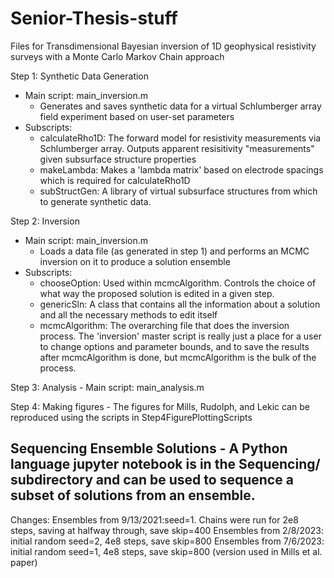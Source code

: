 # Senior-Thesis-stuff
Files for Transdimensional Bayesian inversion of 1D geophysical resistivity surveys with a Monte Carlo Markov Chain approach

Step 1: Synthetic Data Generation
  - Main script: main_inversion.m
    - Generates and saves synthetic data for a virtual Schlumberger array field experiment based on user-set parameters
  - Subscripts:
    - calculateRho1D: The forward model for resistivity measurements via Schlumberger array. Outputs apparent resisitivity "measurements" given subsurface structure properties
    - makeLambda: Makes a 'lambda matrix' based on electrode spacings which is required for calculateRho1D
    - subStructGen: A library of virtual subsurface structures from which to generate synthetic data.

Step 2: Inversion
  - Main script: main_inversion.m
    - Loads a data file (as generated in step 1) and performs an MCMC inversion on it to produce a solution ensemble 
  - Subscripts:
    - chooseOption: Used within mcmcAlgorithm. Controls the choice of what way the proposed solution is edited in a given step.
    - genericSln: A class that contains all the information about a solution and all the necessary methods to edit itself
    - mcmcAlgorithm: The overarching file that does the inversion process. The 'inversion' master script is really just a place for a user to change options and parameter bounds, and to save the results after mcmcAlgorithm is done, but mcmcAlgorithm is the bulk of the process.

Step 3: Analysis
     - Main script: main_analysis.m

Step 4: Making figures
     - The figures for Mills, Rudolph, and Lekic can be reproduced using the scripts in Step4FigurePlottingScripts

Sequencing Ensemble Solutions
     - A Python language jupyter notebook is in the Sequencing/ subdirectory and can be used to sequence a subset of solutions from an ensemble.
-------

Changes: 
Ensembles from 9/13/2021:seed=1. Chains were run for 2e8 steps, saving at halfway through, save skip=400
Ensembles from 2/8/2023: initial random seed=2, 4e8 steps, save skip=800
Ensembles from 7/6/2023: initial random seed=1, 4e8 steps, save skip=800 (version used in Mills et al. paper)

